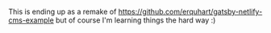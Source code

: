 This is ending up as a remake of https://github.com/erquhart/gatsby-netlify-cms-example
but of course I'm learning things the hard way :)